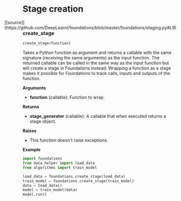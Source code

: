 <h1>Stage creation</h1>
<a id="create_stage_example"></a>
<span style="float:right;">[[source]](https://github.com/DeepLearnI/foundations/blob/master/foundations/staging.py#L9)</span>

### create_stage


```python
create_stage(function)
```



Takes a Python function as argument and returns a callable with the same signature (receiving the same
arguments) as the input function. The returned callable can be called in the same way as the input
function but will create a stage in Foundations instead. Wrapping a function as a stage makes it
possible for Foundations to track calls, inputs and outputs of the function.

__Arguments__

- __function__ (callable): Function to wrap.

__Returns__

- __stage_generator__ (callable): A callable that when executed returns a stage object.

__Raises__

- This function doesn't raise exceptions.

__Example__

```python
import foundations
from data_helper import load_data
from algorithms import train_model

load_data = foundations.create_stage(load_data)
train_model = foundations.create_stage(train_model)
data = load_data()
model = train_model(data)
model.run()
```


